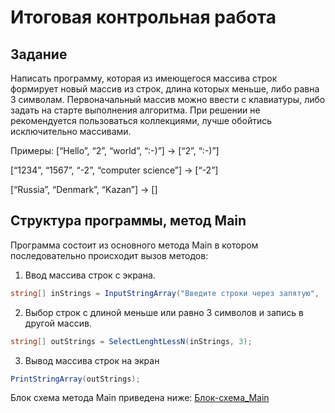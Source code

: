 # Итоговая контрольная работа

## Задание
Написать программу, которая из имеющегося массива строк формирует новый массив из строк, длина которых меньше, либо равна 3 символам. Первоначальный массив можно ввести с клавиатуры, либо задать на старте выполнения алгоритма. При решении не рекомендуется пользоваться коллекциями, лучше обойтись исключительно массивами.

Примеры:
[“Hello”, “2”, “world”, “:-)”] → [“2”, “:-)”]

[“1234”, “1567”, “-2”, “computer science”] → [“-2”]

[“Russia”, “Denmark”, “Kazan”] → []

## Структура программы, метод Main

Программа состоит из основного метода Main в котором последовательно происходит вызов методов:

1. Ввод массива строк с экрана.
```C#
string[] inStrings = InputStringArray("Введите строки через запятую", ',');
```
2. Выбор строк с длиной меньше или равно 3 символов и запись в другой массив.
```C#
string[] outStrings = SelectLenghtLessN(inStrings, 3);
```
3. Вывод массива строк на экран
```C#
PrintStringArray(outStrings);
```
Блок схема метода Main приведена ниже:
[Блок-схема_Main](Main.jpg)
